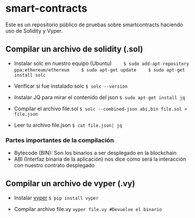 # smart-contracts
Este es un repositorio público de pruebas sobre smartcontracts haciendo uso de Solidity y Vyper.

## Compilar un archivo de solidity (.sol)

- Instalar solc en nuestro equipo (Ubuntu)
```    $ sudo add-apt-repository ppa:ethereum/ethereum```
```    $ sudo apt-get update```
```    $ sudo apt-get install solc```

- Verificar si fue instalado solc
    ```$ solc --version```

- Instalar JQ para mirar el contenido del json
    `$ sudo apt-get install jq`

- Compilar el archivo file.sol
    `$ solc --combined-json abi,bin file.sol > file.json`

- Leer tu archivo file.json
    `$ cat file.json| jq`

### Partes importantes de la compilación
- Bytecode (BIN): Son los binarios a ser desplegado en la blockchain
- ABI (Interfaz binaria de la aplicación) nos dice como será la interacción con nuestro contrato desplegado

## Compilar un archivo de vyper (.vy)

- Instalar [vyper](https://vyper.readthedocs.io/en/latest/installing-vyper.html)
    `$ pip install vyper`

- Compilar archivo file.vy
    `vyper file.vy #Devuelve el binario`